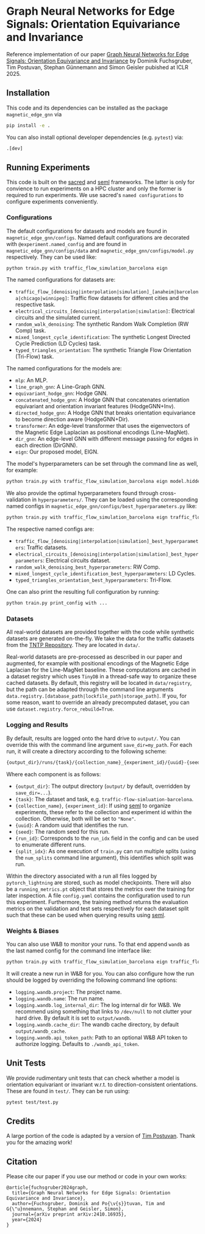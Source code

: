 # Graph Neural Networks for Edge Signals: Orientation Equivariance and Invariance

Reference implementation of our paper [Graph Neural Networks for Edge Signals: Orientation Equivariance and Invariance](https://scholar.google.com/citations?view_op=view_citation&hl=en&user=K-egQS0AAAAJ&citation_for_view=K-egQS0AAAAJ:9yKSN-GCB0IC) by Dominik Fuchsgruber, Tim Postuvan, Stephan Günnemann and Simon Geisler pubished at ICLR 2025.


## Installation

This code and its dependencies can be installed as the package `magnetic_edge_gnn` via

```bash
pip install -e .
```

You can also install optional developer dependencies (e.g. `pytest`) via:

```bash
.[dev]
```

## Running Experiments

This code is built on the [sacred](https://sacred.readthedocs.io/en/stable/) and [seml](https://github.com/TUM-DAML/seml/tree/master) frameworks. The latter is only for convience to run experiments on a HPC cluster and only the former is required to run experiments. We use sacred's `named configurations` to configure experiments conveniently.

### Configurations

The default configurations for datasets and models are found in `magnetic_edge_gnn/configs`. Named default configurations are decorated with `@experiment.named_config` and are found in `magnetic_edge_gnn/configs/data` and `magnetic_edge_gnn/configs/model.py` respectively. They can be used like:

```bash
python train.py with traffic_flow_simulation_barcelona eign
```

The named configurations for datasets are:
- `traffic_flow_[denoising|interpolation|simulation]_[anaheim|barcelona|chicago|winnipeg]`: Traffic flow datasets for different cities and the respective task.
- `electrical_circuits_[denoising|interpolation|simulation]`: Electrical circuits and the simulated current.
- `random_walk_denoising`: The synthetic Random Walk Completion (RW Comp) task.
- `mixed_longest_cycle_identification`: The synthetic Longest Directed Cycle Prediction (LD Cycles) task.
- `typed_triangles_orientation`: The synthetic Triangle Flow Orientation (Tri-Flow) task.

The named configurations for the models are:
- `mlp`: An MLP.
- `line_graph_gnn`: A Line-Graph GNN.
- `equivariant_hodge_gnn`: Hodge GNN.
- `concatenated_hodge_gnn`: A Hodge GNN that concatenates orientation equivariant and orientation invariant features (HodgeGNN+Inv).
- `directed_hodge_gnn`: A Hodge GNN that breaks orientation equivariance to become direction aware (HodgeGNN+Dir).
- `transformer`: An edge-level transformer that uses the eigenvectors of the Magnetic Edge Laplacian as positional encodings (Line-MagNet).
- `dir_gnn`: An edge-level GNN with different message passing for edges in each direction (DirGNN).
- `eign`: Our proposed model, EIGN.

The model's hyperparameters can be set through the command line as well, for example:

```bash
python train.py with traffic_flow_simulation_barcelona eign model.hidden_dim=32 model.num_layers=8 optimization.lr=0.003
```

We also provide the optimal hyperparameters found through cross-validation in `hyperparameters/`. They can be loaded using the corresponding named configs in `magnetic_edge_gnn/configs/best_hyperparameters.py` like:


```bash
python train.py with traffic_flow_simulation_barcelona eign traffic_flow_simulation_best_hyperparameters
```

The respective named configs are:
- `traffic_flow_[denoising|interpolation|simulation]_best_hyperparameters`: Traffic datasets.
- `electrical_circuits_[denoising|interpolation|simulation]_best_hyperparameters`: Electrical circuits dataset.
- `random_walk_denoising_best_hyperparameters`: RW Comp.
- `mixed_longest_cycle_identification_best_hyperparameters`: LD Cycles.
- `typed_triangles_orientation_best_hyperparameters`: Tri-Flow.


One can also print the resulting full configuration by running:

```bash
python train.py print_config with ...
```

### Datasets

All real-world datasets are provided together with the code while synthetic datasets are generated on-the-fly. We take the data for the traffic datasets from the [TNTP Repository](https://github.com/bstabler/TransportationNetworks). They are located in `data/`.

Real-world datasets are pre-processed as described in our paper and augmented, for example with positional encodings of the Magnetic Edge Laplacian for the Line-MagNet baseline. These computations are cached in a dataset registry which uses `TinyDB` in a thread-safe way to organize these cached datasets. By default, this registry will be located in `data/registry`, but the path can be adapted through the command line arguments `data.registry.[database_path|lockfile_path|storage_path]`. If you, for some reason, want to override an already precomputed dataset, you can use `dataset.registry.force_rebuild=True`.

### Logging and Results

By default, results are logged onto the hard drive to `output/`. You can override this with the command line argument `save_dir=my_path`. For each run, it will create a directory according to the following scheme:

```bash
{output_dir}/runs/{task}/{collection_name}_{experiment_id}/{uuid}-{seed}/{run_id}/{split_id}/
```

Where each component is as follows:
- `{output_dir}`: The output directory (`output/` by default, overridden by `save_dir=...`).
- `{task}`: The dataset and task, e.g. `traffic-flow-simluation-barcelona`.
- `{collection_name}`, `{experiment_id}`: If using [seml](https://github.com/TUM-DAML/seml/tree/master) to organize experiments, these refer to the collection and experiment id within the collection. Otherwise, both will be set to `"None"`.
- `{uuid}`: A random uuid that identifies the run.
- `{seed}`: The random seed for this run.
- `{run_id}`: Corresponds to the `run_idx` field in the config and can be used to enumerate different runs.
- `{split_idx}`: As one execution of `train.py` can run multiple splits (using the `num_splits` command line argument), this identifies which split was run.

Within the directory associated with a run all files logged by `pytorch_lightning` are stored, such as model checkpoints. There will also be a `running_metrics.pt` object that stores the metrics over the training for later inspection. A file `config.yaml` contains the configuration used to run this experiment. Furthermore, the training method returns the evaluation metrics on the validation and test sets respectively for each dataset split such that these can be used when querying results using [seml](https://github.com/TUM-DAML/seml/tree/master).


### Weights & Biases

You can also use W&B to monitor your runs. To that end append `wandb` as the last named config for the command line interface like:

```bash
python train.py with traffic_flow_simulation_barcelona eign traffic_flow_simulation_best_hyperparameters wandb
```

It will create a new run in W&B for you. You can also configure how the run should be logged by overriding the following command line options:

- `logging.wandb.project`: The project name.
- `logging.wandb.name`: The run name.
- `logging.wandb.log_internal_dir`: The log internal dir for W&B. We recommend using something that links to `/dev/null` to not clutter your hard drive. By default it is set to `output/wandb`.
- `logging.wandb.cache_dir`: The wandb cache directory, by default `output/wandb_cache`.
- `logging.wandb.api_token_path`: Path to an optional W&B API token to authorize logging. Defaults to `./wandb_api_token`.

## Unit Tests

We provide rudimentary unit tests that can check whether a model is orientation equivariant or invariant w.r.t. to direction-consistent orientations. These are found in `test/`. They can be run using:

```bash
pytest test/test.py
```


## Credits

A large portion of the code is adapted by a version of [Tim Postuvan](https://github.com/timpostuvan). Thank you for the amazing work!

## Citation
Please cite our paper if you use our method or code in your own works:
```
@article{fuchsgruber2024graph,
  title={Graph Neural Networks for Edge Signals: Orientation Equivariance and Invariance},
  author={Fuchsgruber, Dominik and Po{\v{s}}tuvan, Tim and G{\"u}nnemann, Stephan and Geisler, Simon},
  journal={arXiv preprint arXiv:2410.16935},
  year={2024}
}
```